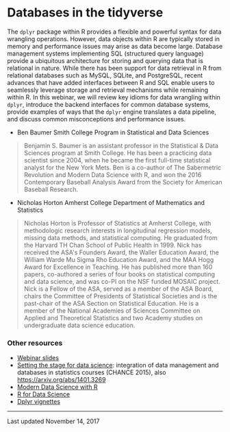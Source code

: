 Databases in the tidyverse
================

The `dplyr` package within R provides a flexible and powerful syntax for data wrangling operations. However, data objects within R are typically stored in memory and performance issues may arise as data become large. Database management systems implementing SQL (structured query language) provide a ubiquitous architecture for storing and querying data that is relational in nature. While there has been support for data retrieval in R from relational databases such as MySQL, SQLite, and PostgreSQL, recent advances that have added interfaces between R and SQL enable users to seamlessly leverage storage and retrieval mechanisms while remaining within R. In this webinar, we will review key idioms for data wrangling within `dplyr`, introduce the backend interfaces for common database systems, provide examples of ways that the `dplyr` engine translates a data pipeline, and discuss common misconceptions and performance issues.

-   Ben Baumer
    Smith College Program in Statistical and Data Sciences

> Benjamin S. Baumer is an assistant professor in the Statistical & Data Sciences program at Smith College. He has been a practicing data scientist since 2004, when he became the first full-time statistical analyst for the New York Mets. Ben is a co-author of The Sabermetric Revolution and Modern Data Science with R, and won the 2016 Contemporary Baseball Analysis Award from the Society for American Baseball Research.

-   Nicholas Horton
    Amherst College Department of Mathematics and Statistics

> Nicholas Horton is Professor of Statistics at Amherst College, with methodologic research interests in longitudinal regression models, missing data methods, and statistical computing. He graduated from the Harvard TH Chan School of Public Health in 1999. Nick has received the ASA's Founders Award, the Waller Education Award, the William Warde Mu Sigma Rho Education Award, and the MAA Hogg Award for Excellence in Teaching. He has published more than 160 papers, co-authored a series of four books on statistical computing and data science, and was co-PI on the NSF funded MOSAIC project. Nick is a Fellow of the ASA, served as a member of the ASA Board, chairs the Committee of Presidents of Statistical Societies and is the past-chair of the ASA Section on Statistical Education. He is a member of the National Academies of Sciences Committee on Applied and Theoretical Statistics and two Academy studies on undergraduate data science education.

### Other resources

-   [Webinar slides](http://www.science.smith.edu/~bbaumer/talks/tidy_databases/tidy_databases_slides.html)
-   [Setting the stage for data science](http://chance.amstat.org/2015/04/setting-the-stage/): integration of data management and databases in statistics courses (CHANCE 2015), also <https://arxiv.org/abs/1401.3269>
-   [Modern Data Science with R](http://mdsr-book.github.io/)
-   [R for Data Science](http://r4ds.had.co.nz/)
-   [Dplyr vignettes](http://dplyr.tidyverse.org/)

------------------------------------------------------------------------

Last updated November 14, 2017
